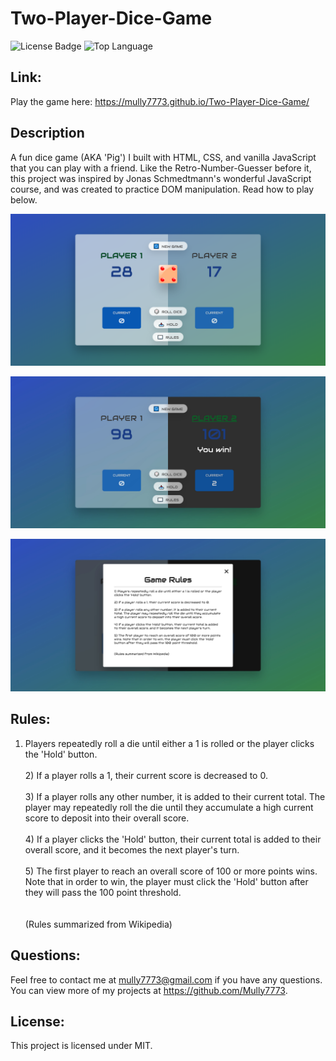 # Two-Player-Dice-Game

![License Badge](https://img.shields.io/github/license/Mully7773/Two-Player-Dice-Game)
![Top Language](https://img.shields.io/github/languages/top/Mully7773/Two-Player-Dice-Game)

## Link:

Play the game here:
https://mully7773.github.io/Two-Player-Dice-Game/

## Description

A fun dice game (AKA 'Pig') I built with HTML, CSS, and vanilla JavaScript that you can play with a friend.
Like the Retro-Number-Guesser before it, this project was inspired by Jonas Schmedtmann's wonderful JavaScript course, and was created to practice DOM manipulation. Read how to play below.

![Screenshot of playing](./assets/asobi-chu.png)

![Screenshot of win](./assets/katsu.jpeg)

![Screenshot of rules](./assets/ruru.jpeg)

## Rules:

1. Players repeatedly roll a die until either a 1 is rolled or the
   player clicks the 'Hold' button.
   <br />
   <br /> 2) If a player rolls a 1, their current score is decreased to 0.
   <br />
   <br /> 3) If a player rolls any other number, it is added to their current
   total. The player may repeatedly roll the die until they accumulate a
   high current score to deposit into their overall score.
   <br />
   <br /> 4) If a player clicks the 'Hold' button, their current total is added
   to their overall score, and it becomes the next player's turn.
   <br />
   <br /> 5) The first player to reach an overall score of 100 or more points
   wins. Note that in order to win, the player must click the 'Hold'
   button after they will pass the 100 point threshold.
   <br />
   <br />
   <br />
   (Rules summarized from Wikipedia)

## Questions:

Feel free to contact me at mully7773@gmail.com if you have any questions. <br>
You can view more of my projects at https://github.com/Mully7773.

## License:

This project is licensed under MIT.
